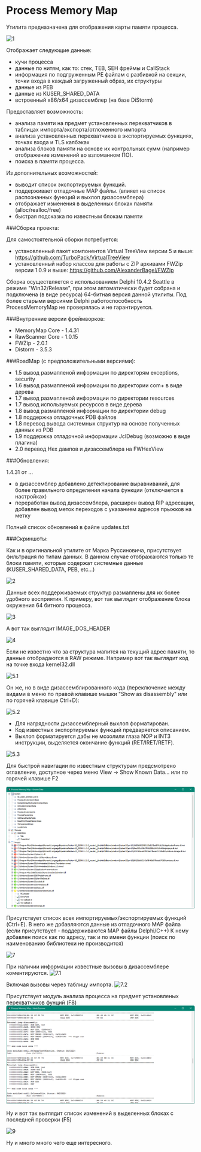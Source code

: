 ﻿Process Memory Map
================

Утилита предназначена для отображения карты памяти процесса.

![1](https://github.com/AlexanderBagel/ProcessMemoryMap/blob/master/img/1.png?raw=true "Внешний вид")

Отображает следующие данные:

* кучи процесса
* данные по нитям, как то: стек, TEB, SEH фреймы и CallStack
* информация по подгруженным PE файлам с разбивкой на секции, точки входа в каждый загруженный образ, их структуры
* данные из PEB
* данные из KUSER_SHARED_DATA
* встроенный x86/x64 дизассемблер (на базе DiStorm)

Предоставляет возможность:
* анализа памяти на предмет установленных перехватчиков в таблицах импорта/экспорта/отложенного импорта 
* анализа установленных перехватчиков в экспортируемых функциях, точках входа и TLS калбэках
* анализа блоков памяти на основе их контрольных сумм (например отображение изменений во взломанном ПО).
* поиска в памяти процесса.

Из дополнительных возможностей:
* выводит список экспортируемых функций.
* поддерживает отладочные MAP файлы. (влияет на список распознанных функций и выхлоп дизассемблера)
* отображает изменения в выделенных блоках памяти (alloc/realloc/free)
* быстрая подсказка по известным блокам памяти

###Сборка проекта:

Для самостоятельной сборки потребуется:

* установленный пакет компонентов Virtual TreeView версии 5 и выше: https://github.com/TurboPack/VirtualTreeView
* установленный набор классов для работы с ZIP архивами FWZip версии 1.0.9 и выше: https://github.com/AlexanderBagel/FWZip

Сборка осуществляется с использованием Delphi 10.4.2 Seattle в режиме "Win32/Release", при этом автоматически будет собрана и подключена (в виде ресурса) 64-битная версия данной утилиты.
Под более старыми версиями Delphi работоспособность ProcessMemoryMap не проверялась и не гарантируется.

###Внутренние версии фреймворков:
* MemoryMap Core - 1.4.31
* RawScanner Core - 1.0.15
* FWZip - 2.0.1
* Distorm - 3.5.3

###RoadMap (с предположительными версиями):

* 1.5 вывод размапленой информации по директорям exceptions, security
* 1.6 вывод размапленой информации по директории com+ в виде дерева
* 1.7 вывод размапленой информации по директории resources
* 1.7 вывод используемых ресурсов в виде дерева
* 1.8 вывод размапленой информации по директории debug
* 1.8 поддержка отладочных PDB файлов
* 1.8 перевод вывода системных структур на основе полученных данных из PDB
* 1.9 поддержка отладочной информации JclDebug (возможно в виде плагина)
* 2.0 перевод Hex дампов и дизассемблера на FWHexView

###Обновления:

1.4.31 от ...
* в дизассемблер добавлено детектирование выравниваний, для более правильного определения начала функции (отключается в настройках)
* переработан вывод дизассемблера, расширен вывод RIP адресации, добавлен вывод меток переходов с указанием адресов прыжков на метку

Полный список обновлений в файле updates.txt

###Скриншоты:

Как и в оригинальной утилите от Марка Руссиновича, присутствует фильтрация по типам данных.
В данном случае отображаются только те блоки памяти, которые содержат системные данные (KUSER_SHARED_DATA, PEB, etc...)

![2](https://github.com/AlexanderBagel/ProcessMemoryMap/blob/master/img/2.png?raw=true "Фильтрация")

Данные всех поддерживаемых структур размаплены для их более удобного восприятия.
К примеру, вот так выглядит отображение блока окружения 64 битного процесса.

![3](https://github.com/AlexanderBagel/ProcessMemoryMap/blob/master/img/3.png?raw=true "PEB")

А вот так выглядит IMAGE_DOS_HEADER

![4](https://github.com/AlexanderBagel/ProcessMemoryMap/blob/master/img/4.png?raw=true "IMAGE_DOS_HEADER")

Если не известно что за структура мапится на текущий адрес памяти, то данные отобрадаются в RAW режиме.
Например вот так выглядит код на точке входа kernel32.dll

![5.1](https://github.com/AlexanderBagel/ProcessMemoryMap/blob/master/img/5.png?raw=true "Entry Point RAW")

Он же, но в виде дизассемблированного кода (переключение между видами в меню по правой клавише мышки "Show as disassembly" или по горячей клавише Ctrl+D):

![5.2](https://github.com/AlexanderBagel/ProcessMemoryMap/blob/master/img/6.png?raw=true "Entry Point Disassembled")

* Для нагрядности дизассемблерный выхлоп форматирован.
* Код известных экспортируемых функций предваряется описанием. 
* Выхлоп форматируется дабы не мозолили глаза NOP и INT3 инструкции, выделяется окончание функций (RET/IRET/RETF).

![5.3](https://github.com/AlexanderBagel/ProcessMemoryMap/blob/master/img/9.png?raw=true "NTDLL Export")

Для быстрой навигации по известным структурам предсмотрено оглавление, доступное через меню View -> Show Known Data... или по горячей клавише F2

![6](https://github.com/AlexanderBagel/ProcessMemoryMap/blob/master/img/12.png?raw=true "Known Data")

Присутствует список всех импортируемых/экспортируемых функций (Ctrl+E).
В него же добавляются данные из отладочного МАР файла (если присутствует - поддерживаются MAP файлы Delphi/С++)
К нему добавлен поиск как по адресу, так и по имени функции (поиск по наименованию библиотеки не производится)

![7](https://github.com/AlexanderBagel/ProcessMemoryMap/blob/master/img/7.png?raw=true "Export list")

При наличии информации известные вызовы в дизассемблере коментируются.
![7.1](https://github.com/AlexanderBagel/ProcessMemoryMap/blob/master/img/10.png?raw=true "CALL hint")

Включая вызовы через таблицу импорта.
![7.2](https://github.com/AlexanderBagel/ProcessMemoryMap/blob/master/img/11.png?raw=true "CALL import hint")

Присутствует модуль анализа процесса на предмет установленых перехватчиков фунций (F8)
![8](https://github.com/AlexanderBagel/ProcessMemoryMap/blob/master/img/14.png?raw=true "Hook scanner output")

Ну и вот так выглядит список изменений в выделенных блоках с последней проверки (F5)

![9](https://github.com/AlexanderBagel/ProcessMemoryMap/blob/master/img/8.png?raw=true "Compare result")

Ну и много много чего еще интересного.